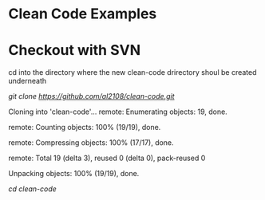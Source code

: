 # Clean Code Examples

# Checkout with SVN
cd into the directory where the new clean-code drirectory shoul be created underneath

*git clone https://github.com/al2108/clean-code.git*

Cloning into 'clean-code'...
remote: Enumerating objects: 19, done.

remote: Counting objects: 100% (19/19), done.

remote: Compressing objects: 100% (17/17), done.

remote: Total 19 (delta 3), reused 0 (delta 0), pack-reused 0

Unpacking objects: 100% (19/19), done.

*cd clean-code*
